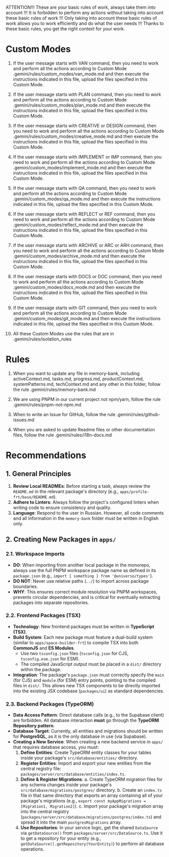 ATTENTION!!! These are your basic rules of work, always take them into account !!! It is forbidden to perform any actions without taking into account these basic rules of work !!! Only taking into account these basic rules of work allows you to work efficiently and do what the user needs !!! Thanks to these basic rules, you get the right context for your work.

# Custom Modes

1. If the user message starts with VAN command, then you need to work and perform all the actions according to Custom Mode .gemini/rules/custom_modes/van_mode.md and then execute the instructions indicated in this file, upload the files specified in this Custom Mode.

2. If the user message starts with PLAN command, then you need to work and perform all the actions according to Custom Mode .gemini/rules/custom_modes/plan_mode.md and then execute the instructions indicated in this file, upload the files specified in this Custom Mode.

3. If the user message starts with CREATIVE or DESIGN command, then you need to work and perform all the actions according to Custom Mode .gemini/rules/custom_modes/creative_mode.md and then execute the instructions indicated in this file, upload the files specified in this Custom Mode.

4. If the user message starts with IMPLEMENT or IMP command, then you need to work and perform all the actions according to Custom Mode .gemini/custom_modes/implement_mode.md and then execute the instructions indicated in this file, upload the files specified in this Custom Mode.

5. If the user message starts with QA command, then you need to work and perform all the actions according to Custom Mode .gemini/custom_modes/qa_mode.md and then execute the instructions indicated in this file, upload the files specified in this Custom Mode.

6. If the user message starts with REFLECT or REF command, then you need to work and perform all the actions according to Custom Mode .gemini/custom_modes/reflect_mode.md and then execute the instructions indicated in this file, upload the files specified in this Custom Mode.

7. If the user message starts with ARCHIVE or ARC or ARH command, then you need to work and perform all the actions according to Custom Mode .gemini/custom_modes/archive_mode.md and then execute the instructions indicated in this file, upload the files specified in this Custom Mode.

8. If the user message starts with DOCS or DOC command, then you need to work and perform all the actions according to Custom Mode .gemini/custom_modes/docs_mode.md and then execute the instructions indicated in this file, upload the files specified in this Custom Mode.

9. If the user message starts with GIT command, then you need to work and perform all the actions according to Custom Mode .gemini/custom_modes/git_mode.md and then execute the instructions indicated in this file, upload the files specified in this Custom Mode.

10. All these Custom Modes use the rules that are in .gemini/rules/isolation_rules

# Rules

1. When you want to update any file in memory-bank, including activeContext.md, tasks.md, progress.md, productContext.md, systemPatterns.md, techContext.md and any other in this folder, follow the rule .gemini/rules/memory-bank.md

2. We are using PNPM in our current project not npm/yarn, follow the rule .gemini/rules/pnpm-not-npm.md

3. When to write an Issue for GitHub, follow the rule .gemini/rules/github-issues.md

4. When you are asked to update Readme files or other documentation files, follow the rule .gemini/rules/i18n-docs.md

# Recommendations

## 1. General Principles

1.  **Review Local READMEs**: Before starting a task, always review the `README.md` in the relevant package's directory (e.g., `apps/profile-frt/base/README.md`).
2.  **Adhere to Linters**: Always follow the project's configured linters when writing code to ensure consistency and quality.
3.  **Language**: Respond to the user in Russian. However, all code comments and all information in the `memory-bank` folder must be written in English only.

## 2. Creating New Packages in `apps/`

### 2.1. Workspace Imports

*   **DO**: When importing from another local package in the monorepo, always use the full PNPM workspace package name as defined in its `package.json` (e.g., `import { something } from '@universo/types'`).
*   **DO NOT**: Never use relative paths (`../`) to import across package boundaries.
*   **WHY**: This ensures correct module resolution via PNPM workspaces, prevents circular dependencies, and is critical for eventually extracting packages into separate repositories.

### 2.2. Frontend Packages (TSX)

*   **Technology**: New frontend packages must be written in **TypeScript (TSX)**.
*   **Build System**: Each new package must feature a dual-build system (similar to `apps/space-builder-frt`) to compile TSX into both **CommonJS** and **ES Modules**.
    *   Use two `tsconfig.json` files (`tsconfig.json` for CJS, `tsconfig.esm.json` for ESM).
    *   The compiled JavaScript output must be placed in a `dist/` directory within the package.
*   **Integration**: The package's `package.json` must correctly specify the `main` (for CJS) and `module` (for ESM) entry points, pointing to the compiled files in `dist/`. This allows new TSX components to be directly imported into the existing JSX codebase (`packages/ui`) as standard dependencies.

### 2.3. Backend Packages (TypeORM)

*   **Data Access Pattern**: Direct database calls (e.g., to the Supabase client) are forbidden. All database interaction **must** go through the **TypeORM Repository pattern**.
*   **Database Target**: Currently, all entities and migrations should be written for **PostgreSQL**, as it is the only database in use (via Supabase).
*   **Creating a New Service**: When creating a new backend service in `apps/` that requires database access, you must:
    1.  **Define Entities**: Create TypeORM entity classes for your tables inside your package's `src/database/entities/` directory.
    2.  **Register Entities**: Import and export your new entities from the central registry file: `packages/server/src/database/entities/index.ts`.
    3.  **Define & Register Migrations**:
        a. Create TypeORM migration files for any schema changes inside your package's `src/database/migrations/postgres/` directory.
        b. Create an `index.ts` file in that same directory that exports an array containing all of your package's migrations (e.g., `export const myAppMigrations = [Migration1, Migration2]`).
        c. Import your package's migration array into the central registry (`packages/server/src/database/migrations/postgres/index.ts`) and spread it into the main `postgresMigrations` array.
    4.  **Use Repositories**: In your service logic, get the shared `DataSource` via `getDataSource()` from `packages/server/src/DataSource.ts`. Use it to get a repository for your entity (e.g., `getDataSource().getRepository(YourEntity)`) to perform all database operations.